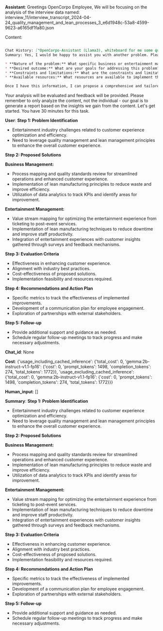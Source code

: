 **Assistant**: Greetings OpenCorpo Employee, We will be focusing on the analysis of the interview data named: interview_11/interview_transcript_2024-04-24_quality_management_and_lean_processes_3_e6d1948c-53a8-4599-9623-a6165df1fa80.json 


 Content: 

 ```md

 Chat History: ["OpenCorpo-Assistant (Llama3), whiteboard for me some quality management and lean processes. Propose a solution for business and entertainment management. I will evaluate your answers and give my feedback, then propose a problem to you. You will answer and I will evaluate. Let's now begin. You have 30 minutes.", '**Step 1: Quality Management Processes**\n\n* **Process Mapping:** Analyze existing business and entertainment processes to identify bottlenecks, redundancies, and areas for improvement.\n* **Quality Standards Review:** Establish clear quality standards for all products and services.\n* **Continuous Improvement:** Implement ongoing monitoring, feedback, and process optimization initiatives.\n\n\n**Step 2: Lean Management Principles**\n\n* **Value Stream Mapping:** Identify and optimize the essential activities to deliver maximum value to customers.\n* **Lean Manufacturing:** Implement principles of waste reduction and efficiency.\n* **Just-in-Time (JIT):** Minimize inventory and reduce lead times.\n\n\n**Solution for Business and Entertainment Management**\n\n**Business Management:**\n\n* Utilize process mapping and quality standards review to streamline operations and enhance customer experience.\n* Implement lean manufacturing principles to reduce waste and improve efficiency.\n* Leverage data analytics to track key performance indicators and identify areas for improvement.\n\n**Entertainment Management:**\n\n* Employ value stream mapping to optimize the entertainment experience from ticketing to post-event services.\n* Implement lean manufacturing techniques to reduce downtime and improve staff productivity.\n* Integrate entertainment experiences with customer insights gathered through surveys and feedback mechanisms.\n\n**Problem for Evaluation**\n\n* How can we effectively leverage quality management and lean management principles to enhance the overall customer experience in the entertainment industry?', "Based on the provided information, I'll provide a solution to the problem:\n\nTo effectively leverage quality management and lean management principles to enhance the overall customer experience in the entertainment industry, consider the following:\n\n1. **Customer-Centric Focus:** Implement a customer-centric approach by mapping out their journey and identifying pain points. This will help identify areas where quality management and lean manufacturing can be applied to improve the customer experience.\n\n2. **Data-Driven Decision Making:** Leverage data analytics to track key performance indicators (KPIs) such as customer satisfaction, wait times, and staff productivity. Use this data to make informed decisions about process improvements and resource allocation.\n\n3. **Collaboration between Departments:** Foster collaboration between different departments, such as marketing, operations, and customer service. This will help ensure that processes are aligned with customer needs and expectations.\n\n4. **Continuous Improvement Culture:** Encourage a culture of continuous improvement within the organization. Train staff to identify areas for improvement and provide incentives for implementing changes that benefit customers.\n\n5. **Process Automation:** Automate manual processes where possible, such as ticketing and scheduling. This will reduce errors, improve efficiency, and free up staff to focus on higher-value tasks.\n\n6. **Employee Engagement:** Engage employees in the process of improving customer experiences. Encourage them to provide feedback and suggest improvements, which can be implemented through lean manufacturing techniques like Kaizen events.\n\n7. **Integration with Technology:** Leverage technology such as AI-powered chatbots, mobile apps, and social media platforms to enhance the customer experience. These tools can help streamline communication, improve accessibility, and reduce wait times.\n\n8. **Post-Event Feedback:** Gather feedback from customers after events to identify areas for improvement and make data-driven decisions about future enhancements.\n\nBy implementing these strategies, entertainment organizations can leverage quality management and lean manufacturing principles to enhance the overall customer experience and stay competitive in the market.", '**Evaluation:**\n\nYour response demonstrates a comprehensive understanding of quality management and lean management principles and provides a practical solution to the problem. The recommendations are well-structured, relevant, and actionable.\n\n**Suggestions:**\n\n* Consider incorporating specific metrics to track the effectiveness of implemented improvements.\n* Develop a communication plan to effectively inform and engage employees at all levels.\n* Explore partnerships with external stakeholders to access expertise and resources.', "Thank you for your evaluation and suggestions! I'm glad that my response was well-received.\n\nRegarding your suggestions:\n\n* **Specific metrics:** I agree that incorporating specific metrics will help measure the effectiveness of implemented improvements. For example, tracking customer satisfaction ratings, wait times, or employee engagement scores can provide valuable insights into the success of process changes.\n* **Communication plan:** Effective communication is crucial for engaging employees and ensuring that everyone is aligned with the goals and objectives of the quality management and lean manufacturing initiatives. A clear communication plan should include regular updates, training sessions, and opportunities for feedback.\n* **Partnerships with external stakeholders:** Collaborating with external stakeholders, such as industry experts or other organizations, can indeed provide access to new ideas, expertise, and resources that can help drive improvements.\n\nThese suggestions will help refine the solution and ensure its successful implementation. Thank you again for your evaluation and recommendations!\n\nWould you like me to propose another problem for us to work on?", 'Yes, I would be happy to assist you with another problem. Please provide me with the following information:\n\n* **Nature of the problem:** What specific business or entertainment management challenge are you facing?\n* **Desired outcome:** What are your goals for addressing this problem?\n* **Constraints and limitations:** What are the constraints and limitations that need to be considered in developing a solution?\n* **Available resources:** What resources are available to implement the proposed solution?\n\nOnce I have this information, I can propose a comprehensive and tailored solution for your consideration.'] 
 Summary: Yes, I would be happy to assist you with another problem. Please provide me with the following information:

* **Nature of the problem:** What specific business or entertainment management challenge are you facing?
* **Desired outcome:** What are your goals for addressing this problem?
* **Constraints and limitations:** What are the constraints and limitations that need to be considered in developing a solution?
* **Available resources:** What resources are available to implement the proposed solution?

Once I have this information, I can propose a comprehensive and tailored solution for your consideration. 
``` 


 Your analysis will be evaluated and feedback will be provided. Please remember to only analyze the content, not the individual - our goal is to generate a report based on the insights we gain from the content. Let's get started. You have 30 minutes for this task.

**User**: **Step 1: Problem Identification**

- Entertainment industry challenges related to customer experience optimization and efficiency.
- Need to leverage quality management and lean management principles to enhance the overall customer experience.


**Step 2: Proposed Solutions**

**Business Management:**
- Process mapping and quality standards review for streamlined operations and enhanced customer experience.
- Implementation of lean manufacturing principles to reduce waste and improve efficiency.
- Utilization of data analytics to track KPIs and identify areas for improvement.

**Entertainment Management:**
- Value stream mapping for optimizing the entertainment experience from ticketing to post-event services.
- Implementation of lean manufacturing techniques to reduce downtime and improve staff productivity.
- Integration of entertainment experiences with customer insights gathered through surveys and feedback mechanisms.


**Step 3: Evaluation Criteria**

- Effectiveness in enhancing customer experience.
- Alignment with industry best practices.
- Cost-effectiveness of proposed solutions.
- Implementation feasibility and resources required.


**Step 4: Recommendations and Action Plan**

- Specific metrics to track the effectiveness of implemented improvements.
- Development of a communication plan for employee engagement.
- Exploration of partnerships with external stakeholders.


**Step 5: Follow-up**

- Provide additional support and guidance as needed.
- Schedule regular follow-up meetings to track progress and make necessary adjustments.

**Chat_id**: None

**Cost**: {'usage_including_cached_inference': {'total_cost': 0, 'gemma:2b-instruct-v1.1-fp16': {'cost': 0, 'prompt_tokens': 1498, 'completion_tokens': 274, 'total_tokens': 1772}}, 'usage_excluding_cached_inference': {'total_cost': 0, 'gemma:2b-instruct-v1.1-fp16': {'cost': 0, 'prompt_tokens': 1498, 'completion_tokens': 274, 'total_tokens': 1772}}}

**Human_input**: []

**Summary**: **Step 1: Problem Identification**

- Entertainment industry challenges related to customer experience optimization and efficiency.
- Need to leverage quality management and lean management principles to enhance the overall customer experience.


**Step 2: Proposed Solutions**

**Business Management:**
- Process mapping and quality standards review for streamlined operations and enhanced customer experience.
- Implementation of lean manufacturing principles to reduce waste and improve efficiency.
- Utilization of data analytics to track KPIs and identify areas for improvement.

**Entertainment Management:**
- Value stream mapping for optimizing the entertainment experience from ticketing to post-event services.
- Implementation of lean manufacturing techniques to reduce downtime and improve staff productivity.
- Integration of entertainment experiences with customer insights gathered through surveys and feedback mechanisms.


**Step 3: Evaluation Criteria**

- Effectiveness in enhancing customer experience.
- Alignment with industry best practices.
- Cost-effectiveness of proposed solutions.
- Implementation feasibility and resources required.


**Step 4: Recommendations and Action Plan**

- Specific metrics to track the effectiveness of implemented improvements.
- Development of a communication plan for employee engagement.
- Exploration of partnerships with external stakeholders.


**Step 5: Follow-up**

- Provide additional support and guidance as needed.
- Schedule regular follow-up meetings to track progress and make necessary adjustments.

